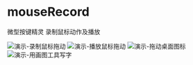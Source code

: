 # mouseRecord
微型按键精灵 录制鼠标动作及播放

![演示-录制鼠标拖动](https://user-images.githubusercontent.com/7876919/199831521-c0ec46ef-0d9a-47d7-9a86-5c910f66fb9a.gif)
![演示-播放鼠标拖动](https://user-images.githubusercontent.com/7876919/199831467-db46920e-700f-43aa-9f50-ffda4d9aabde.gif)
![演示-拖动桌面图标](https://user-images.githubusercontent.com/7876919/199831563-3536b4b0-48df-4409-b0b9-70b5ebe0dc9c.gif)
![演示-用画图工具写字](https://user-images.githubusercontent.com/7876919/199831588-4c8d08cc-397f-42bf-ba4e-2e4daca9fbaf.gif)
